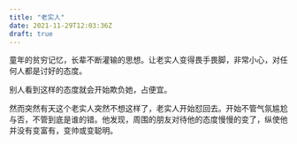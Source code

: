 ```yaml
---
title: "老实人"
date: 2021-11-29T12:03:36Z
draft: true
---
```


童年的贫穷记忆，长辈不断灌输的思想。让老实人变得畏手畏脚，非常小心，对任何人都是讨好的态度。

别人看到这样的态度就会开始欺负她，占便宜。

然而突然有天这个老实人突然不想这样了，老实人开始怼回去。开始不管气氛尴尬与否，不管到底是谁的错。他发现，周围的朋友对待他的态度慢慢的变了，纵使他并没有变富有，变帅或变聪明。






